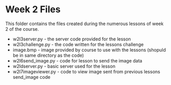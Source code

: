 # Week 2 Files
This folder contains the files created during the numerous lessons of week 2 of the course.
- w2l3server.py - the server code provided for the lesson
- w2l3challenge.py - the code written for the lessons challenge
- image.bmp - image provided by course to use with the lessons (shopuld be in same directory as the code)
- w2l6send_image.py - code for lesson to send the image data
- w2ldserver.py - basic server used for the lesson
- w2l7imageviewer.py - code to view image sent from previous lessons send_image code
